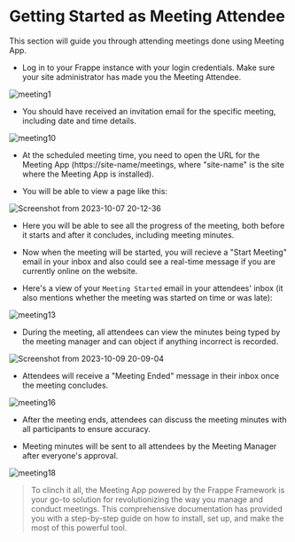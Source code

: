 # Getting Started as Meeting Attendee

This section will guide you through attending meetings done using Meeting App.

- Log in to your Frappe instance with your login credentials. Make sure your site administrator has made you the Meeting Attendee.
 
![meeting1](https://github.com/Diya050/meeting/assets/124448340/eaff4230-6b6f-42fc-b873-bb6aad6ff02e)



- You should have received an invitation email for the specific meeting, including date and time details.
  
![meeting10](https://github.com/Diya050/meeting/assets/124448340/5524638c-0009-46b5-9c35-f2618ecc61a2)


- At the scheduled meeting time, you need to open the URL for the Meeting App (https://site-name/meetings, where "site-name" is the site where the Meeting App is installed).
 
- You will be able to view a page like this:

![Screenshot from 2023-10-07 20-12-36](https://github.com/Diya050/meeting/assets/124448340/9e53c4a1-1ebe-4bb1-9ddf-150c44cebac0)


- Here you will be able to see all the progress of the meeting, both before it starts and after it concludes, including meeting minutes.


- Now when the meeting will be started, you will recieve a "Start Meeting" email in your inbox and also could see a real-time message if you are currently online on the website.

- Here's a view of your `Meeting Started` email in your attendees' inbox (it also mentions whether the meeting was started on time or was late):

![meeting13](https://github.com/Diya050/meeting/assets/124448340/1ea34e1e-639c-4b14-bd91-b1972b963e1c)


- During the meeting, all attendees can view the minutes being typed by the meeting manager and can object if anything incorrect is recorded.

![Screenshot from 2023-10-09 20-09-04](https://github.com/Diya050/meeting/assets/124448340/1c18387a-2f46-4ad7-a46a-baa8eaf1ba6a)



- Attendees will receive a "Meeting Ended" message in their inbox once the meeting concludes.

![meeting16](https://github.com/Diya050/meeting/assets/124448340/8a3bcc26-118b-46a3-bfce-7ed7a44d25ee)



- After the meeting ends, attendees can discuss the meeting minutes with all participants to ensure accuracy.

- Meeting minutes will be sent to all attendees by the Meeting Manager after everyone's approval.
  
![meeting18](https://github.com/Diya050/meeting/assets/124448340/e96b09ae-2688-4be2-b353-d6be458fe50d)


> To clinch it all, the Meeting App powered by the Frappe Framework is your go-to solution for revolutionizing the way you manage and conduct meetings. This comprehensive documentation has provided you with a step-by-step guide on how to install, set up, and make the most of this powerful tool.
